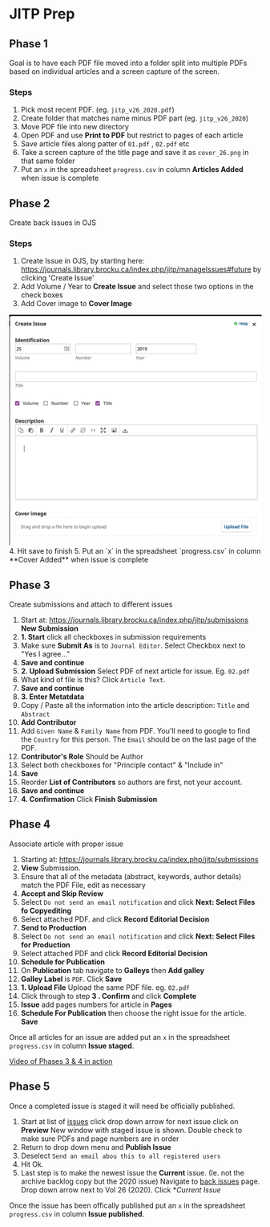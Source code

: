 # JITP Prep



## Phase 1

Goal is to have each PDF file moved into a folder split into multiple PDFs based on individual articles and a screen capture of the screen.

### Steps
1. Pick most recent PDF. (eg. `jitp_v26_2020.pdf`)
2. Create folder that matches name minus PDF part (eg. `jitp_v26_2020`)
3. Move PDF file into new directory
3. Open PDF and use **Print to PDF** but restrict to pages of each article
4. Save article files along patter of `01.pdf` , `02.pdf` etc
5. Take a screen capture of the title page and save it as `cover_26.png` in that same folder
5. Put an `x` in the spreadsheet `progress.csv` in column **Articles Added** when issue is complete

## Phase 2

Create back issues in OJS

### Steps

1. Create Issue in OJS, by starting here: https://journals.library.brocku.ca/index.php/jitp/manageIssues#future by clicking 'Create Issue'
2. Add Volume / Year to **Create Issue** and select those two options in the check boxes
3. Add Cover image to **Cover Image**
<img src="new_issue.png" alt="new_issue.png" style="zoom:50%;" />
4. Hit save to finish
5. Put an `x` in the spreadsheet `progress.csv` in column **Cover Added** when issue is complete



## Phase 3 ##

Create submissions and attach to different issues

1. Start at: https://journals.library.brocku.ca/index.php/jitp/submissions **New Submission**
2. **1. Start** click all checkboxes in submission requirements
3. Make sure **Submit As** is to `Journal Editor`.  Select Checkbox next to "Yes I agree..."
4. **Save and continue** 
5. **2. Upload Submission** Select PDF of next article for issue. Eg. `02.pdf`
6. What kind of file is this? Click `Article Text`. 
7. **Save and continue**
8. **3. Enter Metatdata**
9. Copy / Paste all the information into the article description: `Title` and `Abstract`
10. **Add Contributor**
11. Add `Given Name` & `Family Name` from PDF. You'll need to google to find the  `Country` for this person. The `Email` should be on the last page of the PDF.
12. **Contributor's Role** Should be Author
13. Select both checkboxes for "Principle contact" & "Include in"
14. **Save**
15. Reorder **List of Contributors** so authors are first, not your account.
16. **Save and continue**
17. **4. Confirmation** Click **Finish Submission**



## Phase 4 ##

Associate article with proper issue

1. Starting at: https://journals.library.brocku.ca/index.php/jitp/submissions
2. **View** Submission.
3. Ensure that all of the metadata (abstract, keywords, author details) match the PDF File, edit as necessary
3. **Accept and Skip Review**
4. Select `Do not send an email notification` and click **Next: Select Files fo Copyediting**
6. Select attached PDF. and click **Record Editorial Decision**
8. **Send to Production**
9. Select `Do not send an email notification` and click **Next: Select Files for Production**
10. Select attached PDF and click **Record Editorial Decision**
11. **Schedule for Publication**
12. On **Publication** tab navigate to **Galleys** then **Add galley** 
13. **Galley Label** is `PDF`. Click **Save**
14. **1. Upload File** Upload the same PDF file. eg. `02.pdf`
15. Click through to step **3 . Confirm** and click **Complete**
16. **Issue** add pages numbers for article in **Pages**
16. **Schedule For Publication** then choose the right issue for the article. **Save**

Once all articles for an issue are added put an `x` in the spreadsheet `progress.csv` in column **Issue staged**.

[Video of Phases 3 & 4 in action](https://brocku-my.sharepoint.com/:v:/g/personal/tribaric_brocku_ca/EW5OrrMGscBBtMuCHih3AssBJfUPq5Vh9WgX7NQgL8QMAg?e=WDBKxk)

## Phase 5 ##

Once a completed issue is staged it will need be officially published. 

1. Start at list of [issues](https://journals.library.brocku.ca/index.php/jitp/manageIssues) click drop down arrow for next issue click on **Preview** New window with staged issue is shown. Double check to make sure PDFs and page numbers are in order
2. Return to drop down menu and **Publish Issue**
3. Deselect `Send an email abou this to all registered users`
4. Hit Ok. 
5. Last step is to make the newest issue the **Current** issue. (Ie. not the archive backlog copy but the 2020 issue) Navigate to [back issues](https://journals.library.brocku.ca/index.php/jitp/manageIssues#back) page. Drop down arrow next to Vol 26 (2020). Click **Current Issue*

Once the issue has been offically published put an `x` in the spreadsheet `progress.csv` in column **Issue published**.

